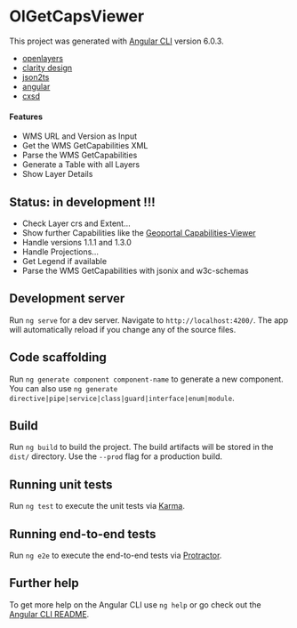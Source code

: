 # OlGetCapsViewer

This project was generated with [Angular CLI](https://github.com/angular/angular-cli) version 6.0.3.

- [openlayers](http://openlayers.org)
- [clarity design](https://clarity.design)
- [json2ts](http://json2ts.com/)
- [angular](https://angular.io)
- [cxsd](https://www.npmjs.com/package/cxsd)


#### Features
* WMS URL and Version as Input
* Get the WMS GetCapabilities XML
* Parse the WMS GetCapabilities
* Generate a Table with all Layers
* Show Layer Details

## Status: in development !!!
* Check Layer crs and Extent...
* Show further Capabilities like the [Geoportal Capabilities-Viewer](https://geoportal.bayern.de/getcapabilities)
* Handle versions 1.1.1 and 1.3.0
* Handle Projections...
* Get Legend if available
* Parse the WMS GetCapabilities with jsonix and w3c-schemas


## Development server

Run `ng serve` for a dev server. Navigate to `http://localhost:4200/`. The app will automatically reload if you change any of the source files.

## Code scaffolding

Run `ng generate component component-name` to generate a new component. You can also use `ng generate directive|pipe|service|class|guard|interface|enum|module`.

## Build

Run `ng build` to build the project. The build artifacts will be stored in the `dist/` directory. Use the `--prod` flag for a production build.

## Running unit tests

Run `ng test` to execute the unit tests via [Karma](https://karma-runner.github.io).

## Running end-to-end tests

Run `ng e2e` to execute the end-to-end tests via [Protractor](http://www.protractortest.org/).

## Further help

To get more help on the Angular CLI use `ng help` or go check out the [Angular CLI README](https://github.com/angular/angular-cli/blob/master/README.md).
